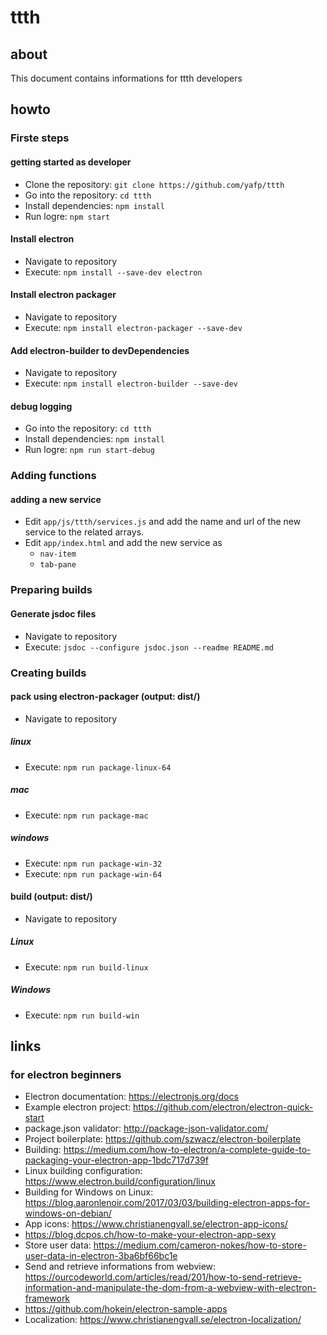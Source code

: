 # ttth
## about
This document contains informations for ttth developers

## howto

### Firste steps

#### getting started as developer
* Clone the repository: ```git clone https://github.com/yafp/ttth```
* Go into the repository: ```cd ttth```
* Install dependencies: ```npm install```
* Run logre: ```npm start```

#### Install electron
* Navigate to repository
* Execute: ```npm install --save-dev electron```

#### Install electron packager
* Navigate to repository
* Execute: ```npm install electron-packager --save-dev```

#### Add electron-builder to devDependencies
* Navigate to repository
* Execute: ```npm install electron-builder --save-dev```

#### debug logging
* Go into the repository: ```cd ttth```
* Install dependencies: ```npm install```
* Run logre: ```npm run start-debug```



### Adding functions

#### adding a new service
* Edit ```app/js/ttth/services.js``` and add the name and url of the new service to the related arrays.
* Edit ```app/index.html``` and add the new service as
  * ```nav-item```
  * ```tab-pane```



### Preparing builds

#### Generate jsdoc files
* Navigate to repository
* Execute: ```jsdoc --configure jsdoc.json --readme README.md```



### Creating builds

#### pack using electron-packager (output: dist/)
* Navigate to repository

##### linux
* Execute: ```npm run package-linux-64```

##### mac
* Execute: ```npm run package-mac```

##### windows
* Execute: ```npm run package-win-32```
* Execute: ```npm run package-win-64```


#### build (output: dist/)
* Navigate to repository

##### Linux
* Execute: ```npm run build-linux```

##### Windows
* Execute: ```npm run build-win```




## links
### for electron beginners
* Electron documentation: https://electronjs.org/docs
* Example electron project: https://github.com/electron/electron-quick-start
* package.json validator: http://package-json-validator.com/
* Project boilerplate: https://github.com/szwacz/electron-boilerplate
* Building: https://medium.com/how-to-electron/a-complete-guide-to-packaging-your-electron-app-1bdc717d739f
* Linux building configuration: https://www.electron.build/configuration/linux
* Building for Windows on Linux: https://blog.aaronlenoir.com/2017/03/03/building-electron-apps-for-windows-on-debian/
* App icons: https://www.christianengvall.se/electron-app-icons/
* https://blog.dcpos.ch/how-to-make-your-electron-app-sexy
* Store user data: https://medium.com/cameron-nokes/how-to-store-user-data-in-electron-3ba6bf66bc1e
* Send and retrieve informations from webview: https://ourcodeworld.com/articles/read/201/how-to-send-retrieve-information-and-manipulate-the-dom-from-a-webview-with-electron-framework
* https://github.com/hokein/electron-sample-apps
* Localization: https://www.christianengvall.se/electron-localization/

